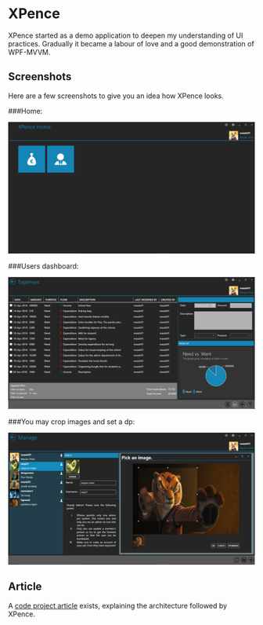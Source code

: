 # XPence
XPence started as a demo application to deepen my understanding of UI practices. 
Gradually it became a labour of love and a good demonstration of WPF-MVVM.

## Screenshots
Here are a few screenshots to give you an idea how XPence looks.

###Home:

![XPence](Images/Home.png)

###Users dashboard:

![XPence](Images/CoverPhoto.png)

###You may crop images and set a dp:

![XPence](Images/ManageScreenshot.png)

## Article

A [code project article](http://www.codeproject.com/Articles/753332/XPence-A-WPF-metro-style-smart-client-expense-trac) exists, explaining the architecture followed by XPence.

